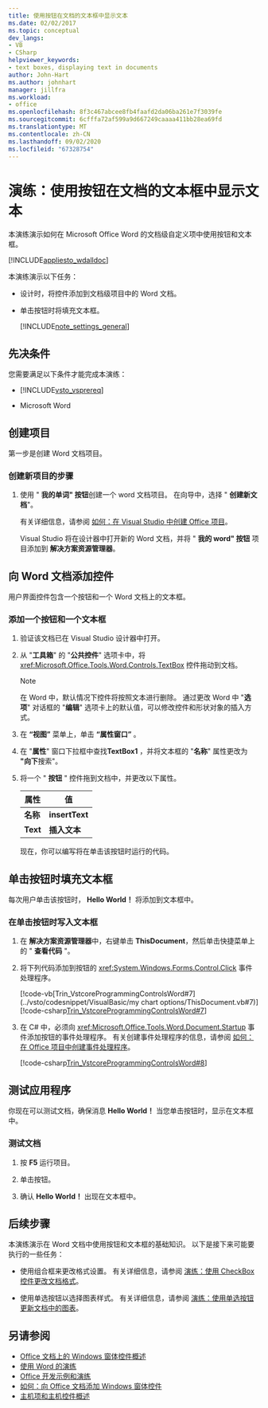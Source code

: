 ```yaml
---
title: 使用按钮在文档的文本框中显示文本
ms.date: 02/02/2017
ms.topic: conceptual
dev_langs:
- VB
- CSharp
helpviewer_keywords:
- text boxes, displaying text in documents
author: John-Hart
ms.author: johnhart
manager: jillfra
ms.workload:
- office
ms.openlocfilehash: 8f3c467abcee8fb4faafd2da06ba261e7f3039fe
ms.sourcegitcommit: 6cfffa72af599a9d667249caaaa411bb28ea69fd
ms.translationtype: MT
ms.contentlocale: zh-CN
ms.lasthandoff: 09/02/2020
ms.locfileid: "67328754"
---
```

# <a name="walkthrough-display-text-in-a-text-box-in-a-document-using-a-button"></a>演练：使用按钮在文档的文本框中显示文本
  本演练演示如何在 Microsoft Office Word 的文档级自定义项中使用按钮和文本框。

 [!INCLUDE[appliesto_wdalldoc](../vsto/includes/appliesto-wdalldoc-md.md)]

 本演练演示以下任务：

- 设计时，将控件添加到文档级项目中的 Word 文档。

- 单击按钮时将填充文本框。

  [!INCLUDE[note_settings_general](../sharepoint/includes/note-settings-general-md.md)]

## <a name="prerequisites"></a>先决条件
 您需要满足以下条件才能完成本演练：

- [!INCLUDE[vsto_vsprereq](../vsto/includes/vsto-vsprereq-md.md)]

- Microsoft Word

## <a name="create-the-project"></a>创建项目
 第一步是创建 Word 文档项目。

### <a name="to-create-a-new-project"></a>创建新项目的步骤

1. 使用 " **我的单词" 按钮**创建一个 word 文档项目。 在向导中，选择 " **创建新文档**"。

     有关详细信息，请参阅 [如何：在 Visual Studio 中创建 Office 项目](../vsto/how-to-create-office-projects-in-visual-studio.md)。

     Visual Studio 将在设计器中打开新的 Word 文档，并将 " **我的 word" 按钮** 项目添加到 **解决方案资源管理器**。

## <a name="add-controls-to-the-word-document"></a>向 Word 文档添加控件
 用户界面控件包含一个按钮和一个 Word 文档上的文本框。

### <a name="to-add-a-button-and-a-text-box"></a>添加一个按钮和一个文本框

1. 验证该文档已在 Visual Studio 设计器中打开。

2. 从 "**工具箱**" 的 "**公共控件**" 选项卡中，将 <xref:Microsoft.Office.Tools.Word.Controls.TextBox> 控件拖动到文档。

   > [!NOTE]
   > 在 Word 中，默认情况下控件将按照文本进行删除。 通过更改 Word 中 "**选项**" 对话框的 "**编辑**" 选项卡上的默认值，可以修改控件和形状对象的插入方式。

3. 在 **“视图”** 菜单上，单击 **“属性窗口”** 。

4. 在 "**属性**" 窗口下拉框中查找**TextBox1** ，并将文本框的 "**名称**" 属性更改为 **"向下**搜索"。

5. 将一个 " **按钮** " 控件拖到文档中，并更改以下属性。

   |属性|值|
   |--------------|-----------|
   |**名称**|**insertText**|
   |**Text**|**插入文本**|

   现在，你可以编写将在单击该按钮时运行的代码。

## <a name="populate-the-text-box-when-the-button-is-clicked"></a>单击按钮时填充文本框
 每次用户单击该按钮时， **Hello World！** 将添加到文本框中。

### <a name="to-write-to-the-text-box-when-the-button-is-clicked"></a>在单击按钮时写入文本框

1. 在 **解决方案资源管理器**中，右键单击 **ThisDocument**，然后单击快捷菜单上的 " **查看代码** "。

2. 将下列代码添加到按钮的 <xref:System.Windows.Forms.Control.Click> 事件处理程序。

     [!code-vb[Trin_VstcoreProgrammingControlsWord#7](../vsto/codesnippet/VisualBasic/my chart options/ThisDocument.vb#7)]
     [!code-csharp[Trin_VstcoreProgrammingControlsWord#7](../vsto/codesnippet/CSharp/Trin_VstcoreProgrammingControlsWordCS/ThisDocument.cs#7)]

3. 在 C# 中，必须向 <xref:Microsoft.Office.Tools.Word.Document.Startup> 事件添加按钮的事件处理程序。 有关创建事件处理程序的信息，请参阅 [如何：在 Office 项目中创建事件处理程序](../vsto/how-to-create-event-handlers-in-office-projects.md)。

     [!code-csharp[Trin_VstcoreProgrammingControlsWord#8](../vsto/codesnippet/CSharp/Trin_VstcoreProgrammingControlsWordCS/ThisDocument.cs#8)]

## <a name="test-the-application"></a>测试应用程序
 你现在可以测试文档，确保消息 **Hello World！** 当您单击按钮时，显示在文本框中。

### <a name="to-test-your-document"></a>测试文档

1. 按 **F5** 运行项目。

2. 单击按钮。

3. 确认 **Hello World！** 出现在文本框中。

## <a name="next-steps"></a>后续步骤
 本演练演示在 Word 文档中使用按钮和文本框的基础知识。 以下是接下来可能要执行的一些任务：

- 使用组合框来更改格式设置。 有关详细信息，请参阅 [演练：使用 CheckBox 控件更改文档格式](../vsto/walkthrough-changing-document-formatting-using-checkbox-controls.md)。

- 使用单选按钮以选择图表样式。 有关详细信息，请参阅 [演练：使用单选按钮更新文档中的图表](../vsto/walkthrough-updating-a-chart-in-a-document-using-radio-buttons.md)。

## <a name="see-also"></a>另请参阅
- [Office 文档上的 Windows 窗体控件概述](../vsto/windows-forms-controls-on-office-documents-overview.md)
- [使用 Word 的演练](../vsto/walkthroughs-using-word.md)
- [Office 开发示例和演练](../vsto/office-development-samples-and-walkthroughs.md)
- [如何：向 Office 文档添加 Windows 窗体控件](../vsto/how-to-add-windows-forms-controls-to-office-documents.md)
- [主机项和主机控件概述](../vsto/host-items-and-host-controls-overview.md)

